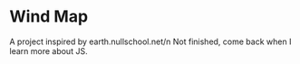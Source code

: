 # Wind Map
 A project inspired by earth.nullschool.net/n
 Not finished, come back when I learn more about JS.
